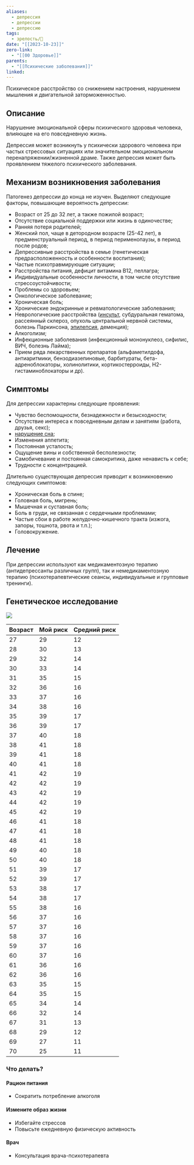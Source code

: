 ```yaml
---
aliases:
  - депрессия
  - депрессии
  - депрессию
tags:
  - зрелость/🌱
date: "[[2023-10-23]]"
zero-link:
  - "[[00 Здоровье]]"
parents:
  - "[[Психические заболевания]]"
linked:
---
```

Психическое расстройство со снижением настроения, нарушением мышления и двигательной заторможенностью.
## Описание
Нарушение эмоциональной сферы психического здоровья человека, влияющее на его повседневную жизнь.

Депрессия может возникнуть у психически здорового человека при частых стрессовых ситуациях или значительном эмоциональном перенапряжении/жизненной драме. Также депрессия может быть проявлением тяжелого психического заболевания.
## Механизм возникновения заболевания
Патогенез депрессии до конца не изучен. Выделяют следующие факторы, повышающие вероятность депрессии:
- Возраст от 25 до 32 лет, а также пожилой возраст;
- Отсутствие социальной поддержки или жизнь в одиночестве;
- Ранняя потеря родителей;
- Женский пол, чаще в детородном возрасте (25-42 лет), в предменструальный период, в период перименопаузы, в период после родов;
- Депрессивные расстройства в семье (генетическая предрасположенность и особенности воспитания);
- Частые психотравмирующие ситуации;
- Расстройства питания, дефицит витамина В12, пеллагра;
- Индивидуальные особенности личности, в том числе отсутствие стрессоустойчивости;
- Проблемы со здоровьем;
- Онкологическое заболевание;
- Хроническая боль;
- Хронические эндокринные и ревматологические заболевания;
- Неврологические расстройства ([инсульт](Инсульт.md), субдуральная гематома, рассеянный склероз, опухоль центральной нервной системы, болезнь Паркинсона, [эпилепсия](Эпилепсия.md), деменция);
- Алкоголизм;
- Инфекционные заболевания (инфекционный мононуклеоз, сифилис, ВИЧ, болезнь Лайма);
- Прием ряда лекарственных препаратов (альфаметилдофа, антиаритмики, бензодиазепиновые, барбитураты, бета-адреноблокаторы, холинолитики, кортикостерроиды, Н2-гистаминоблокаторы и др).
## Симптомы
Для депрессии характерны следующие проявления:
- Чувство беспомощности, безнадежности и безысходности;
- Отсутствие интереса к повседневным делам и занятиям (работа, друзья, секс);
- [нарушение сна](Недосып.md);
- Изменения аппетита;
- Постоянная усталость;
- Ощущение вины и собственной бесполезности;
- Самобичевание и постоянная самокритика, даже ненависть к себе;
- Трудности с концентрацией.

Длительно существующая депрессия приводит к возникновению следующих симптомов:
- Хроническая боль в спине;
- Головная боль, мигрень;
- Мышечная и суставная боль;
- Боль в груди, не связанная с сердечными проблемами;
- Частые сбои в работе желудочно-кишечного тракта (изжога, запоры, тошнота, рвота и т.п.);
- Головокружение.
## Лечение
При депрессии используют как медикаментозную терапию (антидепрессанты различных групп), так и немедикаментозную терапию (психотерапевтические сеансы, индивидуальные и групповые тренинги).
## Генетическое исследование
![](Pasted%20image%2020240204115419.png)


| Возраст | Мой риск | Средний риск |
| ---- | ---- | ---- |
| 27 | 29 | 12 |
| 28 | 30 | 13 |
| 29 | 32 | 14 |
| 30 | 33 | 14 |
| 31 | 35 | 15 |
| 32 | 36 | 16 |
| 33 | 37 | 16 |
| 34 | 38 | 16 |
| 35 | 39 | 17 |
| 36 | 39 | 17 |
| 37 | 40 | 18 |
| 38 | 41 | 18 |
| 39 | 41 | 18 |
| 40 | 41 | 18 |
| 41 | 42 | 19 |
| 42 | 42 | 19 |
| 43 | 42 | 19 |
| 44 | 42 | 19 |
| 45 | 42 | 19 |
| 46 | 41 | 18 |
| 47 | 41 | 18 |
| 48 | 41  | 18 |
| 49 | 40 | 18 |
| 50 | 40 | 18 |
| 51 | 39 | 17 |
| 52 | 39 | 17 |
| 53 | 38 | 17 |
| 54 | 38 | 17 |
| 55 | 38 | 16 |
| 56 | 37 | 16 |
| 57 | 37 | 16 |
| 58 | 37 | 16 |
| 59 | 37 | 16 |
| 60 | 37 | 16 |
| 61 | 36 | 16 |
| 62 | 36 | 16 |
| 63 | 35 | 15 |
| 64 | 35 | 15 |
| 65 | 34 | 14 |
| 66 | 32 | 14 |
| 67 | 31 | 13 |
| 68 | 29 | 12 |
| 69 | 27 | 11 |
| 70 | 25 | 11 |
### Что делать?
#### Рацион питания
- Сократить потребление алкоголя
#### Измените образ жизни
- Избегайте стрессов
- Повысьте ежедневную физическую активность
#### Врач
- Консультация врача-психотерапевта
